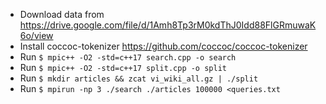 - Download data from https://drive.google.com/file/d/1Amh8Tp3rM0kdThJ0Idd88FlGRmuwaK6o/view
- Install coccoc-tokenizer https://github.com/coccoc/coccoc-tokenizer
- Run `$ mpic++ -O2 -std=c++17 search.cpp -o search`
- Run `$ mpic++ -O2 -std=c++17 split.cpp -o split`
- Run `$ mkdir articles && zcat vi_wiki_all.gz | ./split `
- Run `$ mpirun -np 3 ./search ./articles 100000 <queries.txt`
